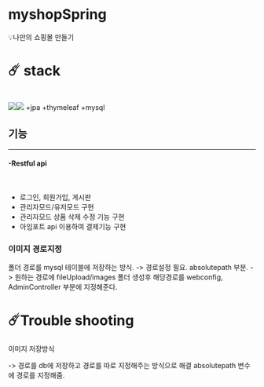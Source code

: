 # myshopSpring
 💡나만의 쇼핑몰 만들기
<h1>☄️ stack</h1>
<br>
<img src= "https://img.shields.io/badge/Java-007396?style=flat-square&logo=java&logoColor=white"
	><img src= "https://img.shields.io/badge/Spring-6DB33F?style=flat-square&logo=Spring&logoColor=white">
   +jpa
   +thymeleaf
   +mysql

<h2>기능</h2>
<hr>
<h4>-Restful api</h4>
<br>
<ul>
	<li>로그인, 회원가입, 게시판</li>
	<li> 관리자모드/유저모드 구현</li>
	<li>관리자모드 상품 삭제 수정 기능 구현</li>
	<li>아임포트 api 이용하여 결제기능 구현</li>
</ul>


<h3>이미지 경로지정</h3>
폴더 경로를 mysql 테이블에 저장하는 방식.
-> 경로설정 필요. absolutepath 부분.
-> 원하는 경로에 fileUpload/images 폴더 생성후 해당경로를 webconfig, AdminController 부분에 지정해준다.

<h1>☄️Trouble shooting</h1>
<p>
이미지 저장방식
	</p>
-> 경로를 db에 저장하고 경로를 따로 지정해주는 방식으로 해결
absolutepath 변수에 경로를 지정해줌.

